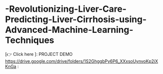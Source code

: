 # -Revolutionizing-Liver-Care-Predicting-Liver-Cirrhosis-using-Advanced-Machine-Learning-Techniques
[👉 Click here ]: PROJECT DEMO
https://drive.google.com/drive/folders/1S2GhggbPy6P6_XXxsoUynvoKp2iXKnGa
:


